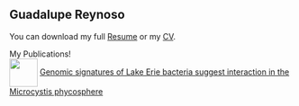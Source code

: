 ## Guadalupe Reynoso

You can download my full [Resume](https://github.com/rnic92/temptest1/assets/resume) or my [CV](https://github.com/rnic92/assets/cv).


My Publications!  
<img src="https://github.com/rnic92/temptest1/blob/gh-pages/assets/g123.PNG" width=50 align=center>
[Genomic signatures of Lake Erie bacteria suggest interaction in the Microcystis phycosphere](https://journals.plos.org/plosone/article?id=10.1371/journal.pone.0257017)
